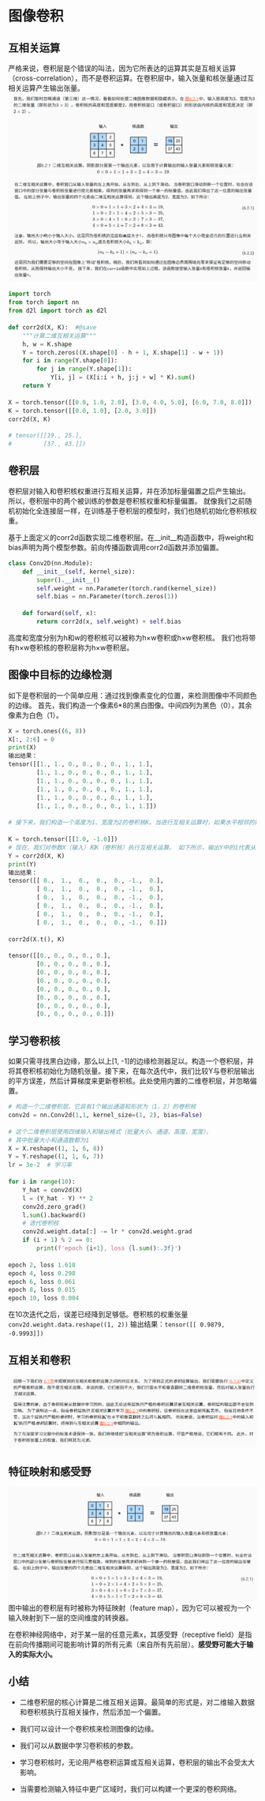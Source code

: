 # 图像卷积

## 互相关运算
严格来说，卷积层是个错误的叫法，因为它所表达的运算其实是互相关运算（cross-correlation），而不是卷积运算。在卷积层中，输入张量和核张量通过互相关运算产生输出张量。
![](.图像卷积_images/cc9cb2d3.png)
![](.图像卷积_images/3068f3b3.png)
```python
import torch
from torch import nn
from d2l import torch as d2l

def corr2d(X, K):  #@save
    """计算二维互相关运算"""
    h, w = K.shape
    Y = torch.zeros((X.shape[0] - h + 1, X.shape[1] - w + 1))
    for i in range(Y.shape[0]):
        for j in range(Y.shape[1]):
            Y[i, j] = (X[i:i + h, j:j + w] * K).sum()
    return Y

X = torch.tensor([[0.0, 1.0, 2.0], [3.0, 4.0, 5.0], [6.0, 7.0, 8.0]])
K = torch.tensor([[0.0, 1.0], [2.0, 3.0]])
corr2d(X, K)

# tensor([[19., 25.],
#         [37., 43.]])
```


## 卷积层
卷积层对输入和卷积核权重进行互相关运算，并在添加标量偏置之后产生输出。 所以，卷积层中的两个被训练的参数是卷积核权重和标量偏置。 就像我们之前随机初始化全连接层一样，在训练基于卷积层的模型时，我们也随机初始化卷积核权重。

基于上面定义的corr2d函数实现二维卷积层。在__init__构造函数中，将weight和bias声明为两个模型参数。前向传播函数调用corr2d函数并添加偏置。
```python
class Conv2D(nn.Module):
    def __init__(self, kernel_size):
        super().__init__()
        self.weight = nn.Parameter(torch.rand(kernel_size))
        self.bias = nn.Parameter(torch.zeros(1))

    def forward(self, x):
        return corr2d(x, self.weight) + self.bias
```
高度和宽度分别为h和w的卷积核可以被称为h×w卷积或h×w卷积核。 我们也将带有h×w卷积核的卷积层称为h×w卷积层。

## 图像中目标的边缘检测
如下是卷积层的一个简单应用：通过找到像素变化的位置，来检测图像中不同颜色的边缘。 首先，我们构造一个像素6*8的黑白图像。中间四列为黑色（0），其余像素为白色（1）。

```python
X = torch.ones((6, 8))
X[:, 2:6] = 0
print(X)
输出结果：
tensor([[1., 1., 0., 0., 0., 0., 1., 1.],
        [1., 1., 0., 0., 0., 0., 1., 1.],
        [1., 1., 0., 0., 0., 0., 1., 1.],
        [1., 1., 0., 0., 0., 0., 1., 1.],
        [1., 1., 0., 0., 0., 0., 1., 1.],
        [1., 1., 0., 0., 0., 0., 1., 1.]])

# 接下来，我们构造一个高度为1、宽度为2的卷积核K。当进行互相关运算时，如果水平相邻的两元素相同，则输出为零，否则输出为非零。

K = torch.tensor([[1.0, -1.0]])
# 现在，我们对参数X（输入）和K（卷积核）执行互相关运算。 如下所示，输出Y中的1代表从白色到黑色的边缘，-1代表从黑色到白色的边缘，其他情况的输出为0。
Y = corr2d(X, K)
print(Y)
输出结果：
tensor([[ 0.,  1.,  0.,  0.,  0., -1.,  0.],
        [ 0.,  1.,  0.,  0.,  0., -1.,  0.],
        [ 0.,  1.,  0.,  0.,  0., -1.,  0.],
        [ 0.,  1.,  0.,  0.,  0., -1.,  0.],
        [ 0.,  1.,  0.,  0.,  0., -1.,  0.],
        [ 0.,  1.,  0.,  0.,  0., -1.,  0.]])

corr2d(X.t(), K)

tensor([[0., 0., 0., 0., 0.],
        [0., 0., 0., 0., 0.],
        [0., 0., 0., 0., 0.],
        [0., 0., 0., 0., 0.],
        [0., 0., 0., 0., 0.],
        [0., 0., 0., 0., 0.],
        [0., 0., 0., 0., 0.],
        [0., 0., 0., 0., 0.]])
```
## 学习卷积核
如果只需寻找黑白边缘，那么以上[1, -1]的边缘检测器足以。构造一个卷积层，并将其卷积核初始化为随机张量。接下来，在每次迭代中，我们比较Y与卷积层输出的平方误差，然后计算梯度来更新卷积核。此处使用内置的二维卷积层，并忽略偏置。
```python
# 构造一个二维卷积层，它具有1个输出通道和形状为（1，2）的卷积核
conv2d = nn.Conv2d(1,1, kernel_size=(1, 2), bias=False)

# 这个二维卷积层使用四维输入和输出格式（批量大小、通道、高度、宽度），
# 其中批量大小和通道数都为1
X = X.reshape((1, 1, 6, 8))
Y = Y.reshape((1, 1, 6, 7))
lr = 3e-2  # 学习率

for i in range(10):
    Y_hat = conv2d(X)
    l = (Y_hat - Y) ** 2
    conv2d.zero_grad()
    l.sum().backward()
    # 迭代卷积核
    conv2d.weight.data[:] -= lr * conv2d.weight.grad
    if (i + 1) % 2 == 0:
        print(f'epoch {i+1}, loss {l.sum():.3f}')

epoch 2, loss 1.618
epoch 4, loss 0.298
epoch 6, loss 0.061
epoch 8, loss 0.015
epoch 10, loss 0.004
```
在10次迭代之后，误差已经降到足够低。卷积核的权重张量`conv2d.weight.data.reshape((1, 2))`
输出结果：`tensor([[ 0.9879, -0.9993]])`
## 互相关和卷积
![](.图像卷积_images/bbb893de.png)

## 特征映射和感受野
![](.图像卷积_images/f67e10f5.png)
图中输出的卷积层有时被称为特征映射（feature map），因为它可以被视为一个输入映射到下一层的空间维度的转换器。

在卷积神经网络中，对于某一层的任意元素x，其感受野（receptive field）是指在前向传播期间可能影响计算的所有元素（来自所有先前层）。**感受野可能大于输入的实际大小。**
## 小结
* 二维卷积层的核心计算是二维互相关运算。最简单的形式是，对二维输入数据和卷积核执行互相关操作，然后添加一个偏置。

* 我们可以设计一个卷积核来检测图像的边缘。

* 我们可以从数据中学习卷积核的参数。

* 学习卷积核时，无论用严格卷积运算或互相关运算，卷积层的输出不会受太大影响。

* 当需要检测输入特征中更广区域时，我们可以构建一个更深的卷积网络。